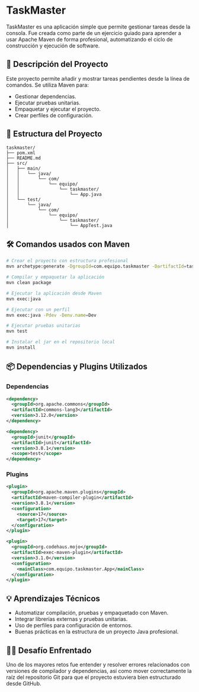 # TaskMaster

TaskMaster es una aplicación simple que permite gestionar tareas desde la consola. Fue creada como parte de un ejercicio guiado para aprender a usar Apache Maven de forma profesional, automatizando el ciclo de construcción y ejecución de software.

## 📌 Descripción del Proyecto

Este proyecto permite añadir y mostrar tareas pendientes desde la línea de comandos. Se utiliza Maven para:

- Gestionar dependencias.
- Ejecutar pruebas unitarias.
- Empaquetar y ejecutar el proyecto.
- Crear perfiles de configuración.

## 🔁 Estructura del Proyecto

```
taskmaster/
├── pom.xml
├── README.md
├── src/
│   ├── main/
│   │   └── java/
│   │       └── com/
│   │           └── equipo/
│   │               └── taskmaster/
│   │                   └── App.java
│   └── test/
│       └── java/
│           └── com/
│               └── equipo/
│                   └── taskmaster/
│                       └── AppTest.java
```


## 🛠 Comandos usados con Maven

```bash
# Crear el proyecto con estructura profesional
mvn archetype:generate -DgroupId=com.equipo.taskmaster -DartifactId=taskmaster -DarchetypeArtifactId=maven-archetype-quickstart -DinteractiveMode=false

# Compilar y empaquetar la aplicación
mvn clean package

# Ejecutar la aplicación desde Maven
mvn exec:java

# Ejecutar con un perfil
mvn exec:java -Pdev -Denv.name=Dev

# Ejecutar pruebas unitarias
mvn test

# Instalar el jar en el repositorio local
mvn install
```

## 📦 Dependencias y Plugins Utilizados

### Dependencias

```xml
<dependency>
  <groupId>org.apache.commons</groupId>
  <artifactId>commons-lang3</artifactId>
  <version>3.12.0</version>
</dependency>

<dependency>
  <groupId>junit</groupId>
  <artifactId>junit</artifactId>
  <version>3.8.1</version>
  <scope>test</scope>
</dependency>
```

### Plugins

```xml
<plugin>
  <groupId>org.apache.maven.plugins</groupId>
  <artifactId>maven-compiler-plugin</artifactId>
  <version>3.8.1</version>
  <configuration>
    <source>17</source>
    <target>17</target>
  </configuration>
</plugin>

<plugin>
  <groupId>org.codehaus.mojo</groupId>
  <artifactId>exec-maven-plugin</artifactId>
  <version>3.1.0</version>
  <configuration>
    <mainClass>com.equipo.taskmaster.App</mainClass>
  </configuration>
</plugin>
```


## 💡 Aprendizajes Técnicos

- Automatizar compilación, pruebas y empaquetado con Maven.
- Integrar librerías externas y pruebas unitarias.
- Uso de perfiles para configuración de entornos.
- Buenas prácticas en la estructura de un proyecto Java profesional.

## 🧗‍♀️ Desafío Enfrentado

Uno de los mayores retos fue entender y resolver errores relacionados con versiones de compilador y dependencias, así como mover correctamente la raíz del repositorio Git para que el proyecto estuviera bien estructurado desde GitHub.

